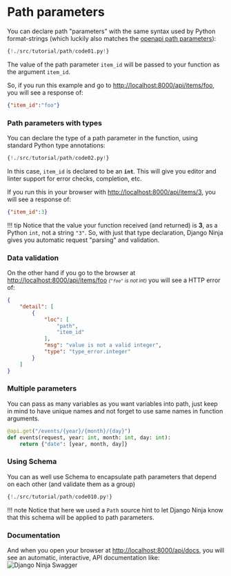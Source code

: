 # Path parameters
You can declare path "parameters" with the same syntax used by Python format-strings (which luckily also matches the <a href="https://swagger.io/docs/specification/describing-parameters/#path-parameters" target="_blank">openapi path parameters</a>):

```Python hl_lines="1 2"
{!./src/tutorial/path/code01.py!}
```

The value of the path parameter `item_id` will be passed to your function as the argument `item_id`.

So, if you run this example and go to <a href="http://localhost:8000/api/items/foo" target="_blank">http://localhost:8000/api/items/foo</a>, you will see a response of:

```JSON
{"item_id":"foo"}
```


### Path parameters with types
You can declare the type of a path parameter in the function, using standard Python type annotations:

```Python hl_lines="2"
{!./src/tutorial/path/code02.py!}
```

In this case, `item_id` is declared to be an **`int`**. This will give you editor and linter support for error checks, completion, etc.

If you run this in your browser with <a href="http://localhost:8000/api/items/3" target="_blank">http://localhost:8000/api/items/3</a>, you will see a response of:
```JSON
{"item_id":3}
```

!!! tip
    Notice that the value your function received (and returned) is **3**, as a Python `int`, not a string `"3"`.
    So, with just that type declaration, Django Ninja gives you automatic request "parsing" and validation.




### Data validation
On the other hand if you go to the browser at <a href="http://localhost:8000/api/items/foo" target="_blank">http://localhost:8000/api/items/foo</a> <small>*(`"foo"` is not int)*</small> you will see a HTTP error of:

```JSON hl_lines="8"
{
    "detail": [
        {
            "loc": [
                "path",
                "item_id"
            ],
            "msg": "value is not a valid integer",
            "type": "type_error.integer"
        }
    ]
}
```


### Multiple parameters

You can pass as many variables as you want variables into path, just keep in mind to have unique names and not forget to use same names in function arguments.

```Python
@api.get("/events/{year}/{month}/{day}")
def events(request, year: int, month: int, day: int):
    return {"date": [year, month, day]}
```


### Using Schema

You can as well use Schema to encapsulate path parameters that depend on each other (and validate them as a group)


```Python hl_lines="1 2  5 6 7 8 9 10 11 15"
{!./src/tutorial/path/code010.py!}
```

!!! note
    Notice that here we used a `Path` source hint to let Django Ninja know that this schema will be applied to path parameters.

### Documentation
And when you open your browser at <a href="http://localhost:8000/api/docs" target="_blank">http://localhost:8000/api/docs</a>, you will see an automatic, interactive, API documentation like:
![Django Ninja Swagger](../img/tutorial-path-swagger.png)

